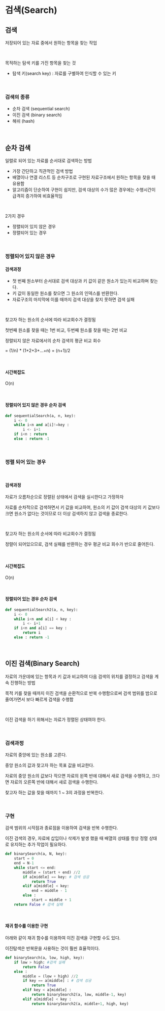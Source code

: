 # 검색(Search)
## 검색

저장되어 있는 자료 중에서 원하는 항목을 찾는 작업

<br>

목적하는 탐색 키를 가진 항목을 찾는 것

- 탐색 키(search key) : 자료를 구별하여 인식할 수 있는 키

<br>

### 검색의 종류

- 순차 검색 (sequential search)
- 이진 검색 (binary search)
- 해쉬 (hash)

<br>

## 순차 검색

일렬로 되어 있는 자료를 순서대로 검색하는 방법

- 가장 간단하고 직관적인 검색 방법
- 배열이나 연결 리스트 등 순차구조로 구현된 자료구조에서 원하는 항목을 찾을 때 유용함
- 알고리즘이 단순하여 구현이 쉽지만, 검색 대상의 수가 많은 경우에는 수행시간이 급격히 증가하여 비효율적임

<br>

2가지 경우

- 정렬되어 있지 않은 경우
- 정렬되어 있는 경우

<br>

### 정렬되어 있지 않은 경우

#### 검색과정

- 첫 번째 원소부터 순서대로 검색 대상과 키 값이 같은 원소가 있는지 비교하며 찾는다.
- 키 값이 동일한 원소를 찾으면 그 원소의 인덱스를 반환한다.
- 자료구조의 마지막에 이를 때까지 검색 대상을 찾지 못하면 검색 실패

<br>

찾고자 하는 원소의 순서에 따라 비교회수가 결정됨

첫번째 원소를 찾을 때는 1번 비교, 두번째 원소를 찾을 때는 2번 비교

정렬되지 않은 자료에서의 순차 검색의 평균 비교 회수

= (1/n) * (1+2+3+…+n) = (n+1)/2

<br>

#### 시간복잡도

O(n)

<br>

#### 정렬되어 있지 않은 경우 순차 검색

```python
def sequentialSearch(a, n, key):
    i <- 0
    while i<n and a[i]!=key : 
        i <- i+1
    if i<n : return 
    else : return -1
```

<br>

### 정렬 되어 있는 경우

<br>

#### 검색과정

자료가 오름차순으로 정렬된 상태에서 검색을 실시한다고 가정하자

자료를 순차적으로 검색하면서 키 값을 비교하여, 원소의 키 값이 검색 대상의 키 값보다 크면 원소가 없다는 것이므로 더 이상 검색하지 않고 검색을 종료한다.

<br>

찾고자 하는 원소의 순서에 따라 비교회수가 결정됨

정렬이 되어있으므로, 검색 실패를 반환하는 경우 평균 비교 회수가 반으로 줄어든다.

<br>

#### 시간복잡도

O(n) 

<br>

#### 정렬되어 있는 경우 순차 검색

```python
def sequentialSearch2(a, n, key):
    i <- 0
    while i<n and a[i] < key : 
        i <- i+1
    if i<n and a[i] == key : 
        return i 
    else : return -1
```

<br>

## 이진 검색(Binary Search)

자료의 가운데에 있는 항목과 키 값과 비교하여 다음 검색의 위치를 결정하고 검색을 계속 진행하는 방법

목적 키를 찾을 때까지 이진 검색을 순환적으로 반복 수행함으로써 검색 범위를 밤으로 줄여가면서 보다 빠르게 검색을 수행함

<br>

이진 검색을 하기 위해서는 자료가 정렬된 상태여야 한다.

<br>

### 검색과정

자료의 중앙에 있는 원소를 고른다.

중앙 원소의 값과 찾고자 하는 목표 값을 비교한다.

자료의 중앙 원소의 값보다 작으면 자료의 왼쪽 반에 대해서 새로 검색을 수행하고, 크다면 자료의 오른쪽 반에 대해서 새로 검색을 수행한다.

찾고자 하는 값을 찾을 때까지 1 ~ 3의 과정을 반복한다.

<br>

### 구현

검색 범위의 시작점과 종료점을 이용하여 검색을 반복 수행한다.

이진 검색의 경우, 자료에 삽입이나 삭제가 발생 했을 때 배열의 상태를 항상 정렬 상태로 유지하는 추가 작업이 필요하다.

```python
def binarySearch(a, N, key):
    start = 0
    end = N-1
    while start <= end:
        middle = (start + end) //2
        if a[middle] == key: # 검색 성공
            return True
        elif a[middle] < key:
            end = middle - 1
        else :
            start = middle + 1
    return False # 검색 실패
```

<br>

#### 재귀 함수를 이용한 구현

아래와 같이 재귀 함수를 이용하여 이진 검색을 구현할 수도 있다.

이진탐색은 반복문을 사용하는 것이 훨씬 효율적이다.

```python
def binarySearch(a, low, high, key):
    if low > high: #검색 실패
        return False
    else :
        middle = (low + high) //2
        if key == a[middle] : # 검색 성공
            return True
        elif key < a[middle] :
            return binarySearch2(a, low, middle-1, key)
        elif a[middle] < key :
            return binarySearch2(a, middle+1, high, key)
```

